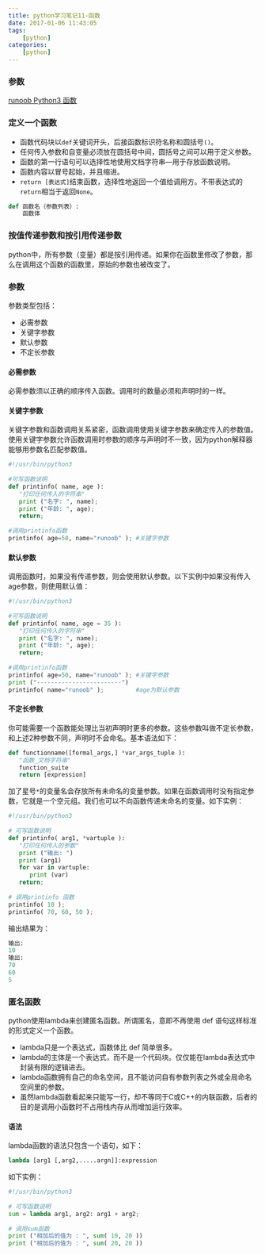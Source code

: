 ```yaml
---
title: python学习笔记11-函数
date: 2017-01-06 11:43:05
tags:
    [python]
categories:
    [python]
---
```


### 参数
[runoob Python3 函数](http://www.runoob.com/python3/python3-function.html)

### 定义一个函数
- 函数代码块以`def`关键词开头，后接函数标识符名称和圆括号`()`。
- 任何传入参数和自变量必须放在圆括号中间，圆括号之间可以用于定义参数。
- 函数的第一行语句可以选择性地使用文档字符串—用于存放函数说明。
- 函数内容以冒号起始，并且缩进。
- `return [表达式]`结束函数，选择性地返回一个值给调用方。不带表达式的`return`相当于返回`None`。
```python
def 函数名（参数列表）:
    函数体
```

### 按值传递参数和按引用传递参数
python中，所有参数（变量）都是按引用传递。如果你在函数里修改了参数，那么在调用这个函数的函数里，原始的参数也被改变了。

### 参数
参数类型包括：
- 必需参数
- 关键字参数
- 默认参数
- 不定长参数

#### 必需参数
必需参数须以正确的顺序传入函数。调用时的数量必须和声明时的一样。

#### 关键字参数
关键字参数和函数调用关系紧密，函数调用使用关键字参数来确定传入的参数值。使用关键字参数允许函数调用时参数的顺序与声明时不一致，因为python解释器能够用参数名匹配参数值。
```python
#!/usr/bin/python3
 
#可写函数说明
def printinfo( name, age ):
   "打印任何传入的字符串"
   print ("名字: ", name);
   print ("年龄: ", age);
   return;
 
#调用printinfo函数
printinfo( age=50, name="runoob" ); #关键字参数
```

#### 默认参数
调用函数时，如果没有传递参数，则会使用默认参数。以下实例中如果没有传入age参数，则使用默认值：
```python
#!/usr/bin/python3
 
#可写函数说明
def printinfo( name, age = 35 ):
   "打印任何传入的字符串"
   print ("名字: ", name);
   print ("年龄: ", age);
   return;
 
#调用printinfo函数
printinfo( age=50, name="runoob" ); #关键字参数
print ("------------------------")
printinfo( name="runoob" );         #age为默认参数
```

#### 不定长参数
你可能需要一个函数能处理比当初声明时更多的参数。这些参数叫做不定长参数，和上述2种参数不同，声明时不会命名。基本语法如下：
```python
def functionname([formal_args,] *var_args_tuple ):
   "函数_文档字符串"
   function_suite
   return [expression]
```

加了星号`*`的变量名会存放所有未命名的变量参数。如果在函数调用时没有指定参数，它就是一个空元组。我们也可以不向函数传递未命名的变量。如下实例：
```python
#!/usr/bin/python3
 
# 可写函数说明
def printinfo( arg1, *vartuple ):
   "打印任何传入的参数"
   print ("输出: ")
   print (arg1)
   for var in vartuple:
      print (var)
   return;
 
# 调用printinfo 函数
printinfo( 10 );
printinfo( 70, 60, 50 );
```

输出结果为：
```python
输出:
10
输出:
70
60
5
```

### 匿名函数
python使用lambda来创建匿名函数。所谓匿名，意即不再使用 def 语句这样标准的形式定义一个函数。
- lambda只是一个表达式，函数体比 def 简单很多。
- lambda的主体是一个表达式，而不是一个代码块。仅仅能在lambda表达式中封装有限的逻辑进去。
- lambda函数拥有自己的命名空间，且不能访问自有参数列表之外或全局命名空间里的参数。
- 虽然lambda函数看起来只能写一行，却不等同于C或C++的内联函数，后者的目的是调用小函数时不占用栈内存从而增加运行效率。

#### 语法
lambda函数的语法只包含一个语句，如下：
```python
lambda [arg1 [,arg2,.....argn]]:expression
```

如下实例：
```python
#!/usr/bin/python3
 
# 可写函数说明
sum = lambda arg1, arg2: arg1 + arg2;
 
# 调用sum函数
print ("相加后的值为 : ", sum( 10, 20 ))
print ("相加后的值为 : ", sum( 20, 20 ))
```

